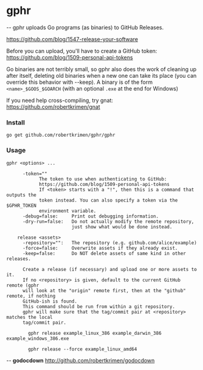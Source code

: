 # gphr
--
gphr uploads Go programs (as binaries) to GitHub Releases.

https://github.com/blog/1547-release-your-software

Before you can upload, you'll have to create a GitHub token:
https://github.com/blog/1509-personal-api-tokens

Go binaries are not terribly small, so gphr also does the work of cleaning up
after itself, deleting old binaries when a new one can take its place (you can
override this behavior with --keep). A binary is of the form
`<name>_$GOOS_$GOARCH` (with an optional `.exe` at the end for Windows)

If you need help cross-compiling, try gnat: https://github.com/robertkrimen/gnat

### Install

    go get github.com/robertkrimen/gphr/gphr

### Usage

    gphr <options> ...

          -token=""
                The token to use when authenticating to GitHub:
                https://github.com/blog/1509-personal-api-tokens
                If <token> starts with a "!", then this is a command that outputs the
                token instead. You can also specify a token via the $GPHR_TOKEN
                environment variable.
          -debug=false:     Print out debugging information.
          -dry-run=false:   Do not actually modify the remote repository,
                            just show what would be done instead.

        release <assets>
          -repository="":   The repository (e.g. github.com/alice/example)
          -force=false:     Overwrite assets if they already exist.
          -keep=false:      Do NOT delete assets of same kind in other releases.

          Create a release (if necessary) and upload one or more assets to it.
          If no <repository> is given, default to the current GitHub remote (gphr
          will look at the "origin" remote first, then at the "github" remote, if nothing
          GitHub-ish is found.
          This command should be run from within a git repository.
          gphr will make sure that the tag/commit pair at <repository> matches the local
          tag/commit pair.

            gphr release example_linux_386 example_darwin_386 example_windows_386.exe

            gphr release --force example_linux_amd64

--
**godocdown** http://github.com/robertkrimen/godocdown
